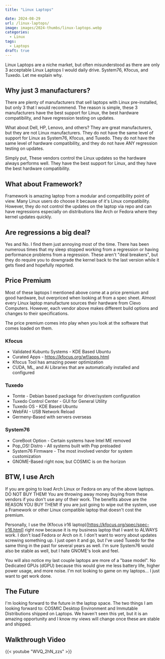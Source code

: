 ```yaml
---
title: "Linux Laptops"

date: 2024-08-29
url: /linux-laptops/
image: images/2024-thumbs/linux-laptops.webp
categories:
  - Linux
tags:
  - Laptops
draft: true
---
```

Linux Laptops are a niche market, but often misunderstood as there are only 3 acceptable Linux Laptops I would daily drive. System76, Kfocus, and Tuxedo. Let me explain why.
<!--more-->

## Why just 3 manufacturers?

There are plenty of manufacturers that sell laptops with Linux pre-installed, but only 3 that I would recommend. The reason is simple, these 3 manufacturers have the best support for Linux, the best hardware compatibility, and have regression testing on updates.

What about Dell, HP, Lenovo, and others? They are great manufacturers, but they are not Linux manufacturers. They do not have the same level of support for Linux as System76, Kfocus, and Tuxedo. They do not have the same level of hardware compatibility, and they do not have ANY regression testing on updates.

Simply put, These vendors control the Linux updates so the hardware always performs well. They have the best support for Linux, and they have the best hardware compatibility.

## What about Framework?

Framework is amazing laptop from a modular and compatibility point of view. Many Linux users do choose it because of it's Linux compatibility. However, they do not control the updates on the laptop via repo and can have regressions especially on distributions like Arch or Fedora where they kernel updates quickly. 

## Are regressions a big deal? 

Yes and No. I find them just annoying most of the time. There has been numerous times that my sleep stopped working from a regression or having performance problems from a regression. These aren't "deal breakers", but they do require you to downgrade the kernel back to the last version while it gets fixed and hopefully reported.

## Price Premium

Most of these laptops I mentioned above come at a price premium and good hardware, but overpriced when looking at from a spec sheet. Almost every Linux laptop manufacture sources their hardware from Clevo Computers. However, each vendor above makes different build options and changes to their specifications. 

The price premium comes into play when you look at the software that comes loaded on them. 

### Kfocus

- Validated Kubuntu Systems - KDE Based Ubuntu
- Curated Apps - <https://kfocus.org/wf/apps.html>
- Kfocus Tool has amazing power optimization
- CUDA, ML, and Ai Libraries that are automatically installed and configured

### Tuxedo

- Tomte - Debian based package for driver/system configuration
- Tuxedo Control Center - GUI for General Utility
- Tuxedo OS - KDE Based Ubuntu
- WebFAI - USB Network Reload
- Germeny-Based with servers overseas

### System76

- CoreBoot Option - Certain systems have Intel ME removed
- Pop_OS! Distro - All systems built with Pop preloaded
- System76 Firmware - The most involved vendor for system customization
- GNOME-Based right now, but COSMIC is on the horizon

## BTW, I use Arch

If you are going to load Arch Linux or Fedora on any of the above laptops. DO NOT BUY THEM! You are throwing away money buying from these vendors if you don't use any of their work. The benefits above are the REASON YOU BUY THEM! If you are just going to wipe out the system, use a Framework or other Linux compatible laptop that doesn't cost the premium. 

Personally, I use the (Kfocus ir16 laptop)[https://kfocus.org/spec/spec-ir16.html] right now because it is my business laptop that I want to ALWAYS work. I don't load Fedora or Arch on it. I don't want to worry about updates screwing something up. I just open it and go, but I've used Tuxedo for the same thing in the past for several years as well. I'm sure System76 would also be stable as well, but I hate GNOME's look and feel. 

You will also notice my last couple laptops are more of a "base model". No Dedicated GPUs (dGPU) because this would give me less battery life, higher power usage, and more noise. I'm not looking to game on my laptops... I just want to get work done.

## The Future

I'm looking forward to the future in the laptop space. The two things I am looking forward to: COSMIC Desktop Environment and Immutable Distributions shipped on Laptops. We haven't seen this yet, but it is an amazing opportunity and I know my views will change once these are stable and shipped.

## Walkthrough Video

{{< youtube "WVQ_2hN_zzs" >}}
